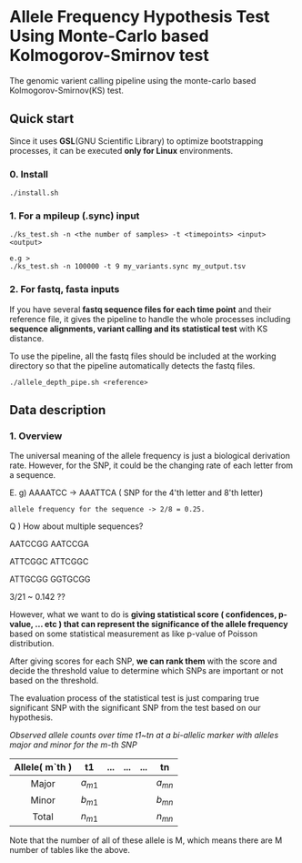 # Allele Frequency Hypothesis Test Using Monte-Carlo based Kolmogorov-Smirnov test

The genomic varient calling pipeline using the monte-carlo based Kolmogorov-Smirnov(KS) test. 



## Quick start

Since it uses **GSL**(GNU Scientific Library) to optimize bootstrapping processes, it can be executed **only for Linux** environments.

### 0. Install

```shell
./install.sh
```



### 1. For a mpileup (.sync) input

```
./ks_test.sh -n <the number of samples> -t <timepoints> <input> <output>

e.g >
./ks_test.sh -n 100000 -t 9 my_variants.sync my_output.tsv
```



### 2. For fastq, fasta inputs

If you have several **fastq sequence files for each time point** and their reference file, it gives the pipeline to handle the whole processes including **sequence alignments, variant calling and its statistical test** with KS distance.

To use the pipeline, all the fastq files should be included at the working directory so that the pipeline automatically detects the fastq files.

```
./allele_depth_pipe.sh <reference>
```




## Data description

### 1. Overview

The universal meaning of the allele frequency is just a biological derivation rate. However, for the SNP, it could be the changing rate of each letter from a sequence.

E. g) AAAATCC -> AAATTCA  ( SNP for the 4'th letter and 8'th letter) 

	allele frequency for the sequence -> 2/8 = 0.25.

Q ) How about multiple sequences?

AATCCGG AATCCGA

ATTCGGC ATTCGGC

ATTGCGG GGTGCGG

3/21 ~ 0.142 ??

However, what we want to do is **giving statistical score ( confidences, p-value, ... etc ) that can represent the significance of the allele frequency** based on some statistical measurement as like p-value of Poisson distribution.

After giving scores for each SNP, **we can rank them** with the score and decide the threshold value to determine which SNPs are important or not based on the threshold.

The evaluation process of the statistical test is just comparing true significant SNP with the significant SNP from the test based on our hypothesis.

 

*Observed allele counts over time t1~tn at a bi-allelic marker with alleles major and minor for the m-th SNP*

| Allele( m`th ) |    t1    | ...  | ...  | ...  |    tn    |
| :------------: | :------: | ---- | ---- | ---- | :------: |
|     Major      | $a_{m1}$ |      |      |      | $a_{mn}$ |
|     Minor      | $b_{m1}$ |      |      |      | $b_{mn}$ |
|     Total      | $n_{m1}$ |      |      |      | $n_{mn}$ |

Note that the number of all of these allele is M, which means there are M number of tables like the above.
